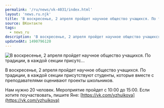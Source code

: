 ```yaml
---
permalink: '/ru/news/vk-4031/index.html'
layout: 'news.ru.njk'
title: 'В воскресенье, 2 апреля пройдет научное общество учащихся. По традиции, в каждой секции присутс…'
source: ВКонтакте
tags:
  - news_ru
description: 'В воскресенье, 2 апреля пройдет научное общество учащихся. По традиции, в каждой секции присутс…'
updatedAt: 1490796120
---
```

![В воскресенье, 2 апреля пройдет научное общество учащихся. По традиции, в каждой секции присутс…](https://sun9-68.userapi.com/impf/c604819/v604819484/34e8e/x8Y_gMz8q88.jpg?size=1280x738&quality=96&sign=aac885825882c0c5c5f08b8fdeeca7ce&c_uniq_tag=yyMUFbbUq2i3SS6auYl0WBmG7mY_W0raVjpc79fdtmw&type=album)

В воскресенье, 2 апреля пройдет научное общество учащихся. По традиции, в каждой секции присутствуют студенты, которые вместе с преподавателями оценивают проекты школьников.

Нам нужно 20 человек. Мероприятие пройдет с 10:00 до 15:00.
Если хотите поучаствовать, пишите Яне: [https://vk.com/yzhuikova](https://vk.com/yzhuikova)
